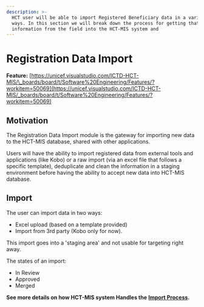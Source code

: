 ```yaml
---
description: >-
  HCT user will be able to import Registered Beneficiary data in a variety of
  ways. In this section we will break down the process for getting that
  information from the field into the HCT-MIS system and
---
```


# Registration Data Import

**Feature:** [https://unicef.visualstudio.com/ICTD-HCT-MIS/\_boards/board/t/Software%20Engineering/Features/?workitem=50069](https://unicef.visualstudio.com/ICTD-HCT-MIS/_boards/board/t/Software%20Engineering/Features/?workitem=50069)

## Motivation

The Registration Data Import module is the gateway for importing new data to the HCT-MIS database, shared with other applications.

Users will have the ability to import registered data from external tools and applications \(like Kobo\) or a raw import \(via an excel file that follows a specific template\), deduplicate and clean the information in a staging environment before having the ability to accept new data into HCT-MIS database.

## Import

The user can import data in two ways:

* Excel upload \(based on a template provided\)
* Import from 3rd party \(Kobo only for now\).

This import goes into a 'staging area' and not usable for targeting right away.

The states of an import:

* In Review
* Approved
* Merged



**See more details on how HCT-MIS system Handles the** [**Import Process**](detail-screen-approval-process.md)**.**



